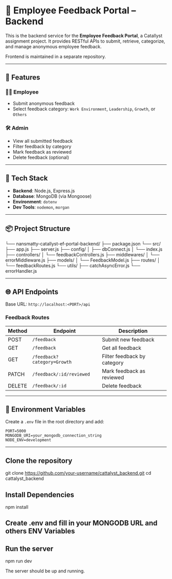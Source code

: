 # 📝 Employee Feedback Portal – Backend

This is the backend service for the **Employee Feedback Portal**, a Catallyst assignment project. It provides RESTful APIs to submit, retrieve, categorize, and manage anonymous employee feedback.

Frontend is maintained in a separate repository.

---

## 🚀 Features

### 🧑‍💼 Employee

- Submit anonymous feedback
- Select feedback category: `Work Environment`, `Leadership`, `Growth`, or `Others`

### 🛠️ Admin

- View all submitted feedback
- Filter feedback by category
- Mark feedback as reviewed
- Delete feedback (optional)

---

## 🧪 Tech Stack

- **Backend**: Node.js, Express.js
- **Database**: MongoDB (via Mongoose)
- **Environment**: `dotenv`
- **Dev Tools**: `nodemon`, `morgan`

---

## 📦 Project Structure

└── nansmatty-catallyst-ef-portal-backend/
├── package.json
└── src/
├── app.js
├── server.js
├── config/
│ ├── dbConnect.js
│ └── index.js
├── controllers/
│ └── feedbackControllers.js
├── middlewares/
│ └── errorMiddleware.js
├── models/
│ └── FeedbackModel.js
├── routes/
│ └── feedbackRoutes.js
└── utils/
├── catchAsyncError.js
└── errorHandler.js

---

## 🌐 API Endpoints

Base URL: `http://localhost:<PORT>/api`

### Feedback Routes

| Method | Endpoint                    | Description                 |
| ------ | --------------------------- | --------------------------- |
| POST   | `/feedback`                 | Submit new feedback         |
| GET    | `/feedback`                 | Get all feedback            |
| GET    | `/feedback?category=Growth` | Filter feedback by category |
| PATCH  | `/feedback/:id/reviewed`    | Mark feedback as reviewed   |
| DELETE | `/feedback/:id`             | Delete feedback             |

---

## 📄 Environment Variables

Create a `.env` file in the root directory and add:

```env
PORT=5000
MONGODB_URI=your_mongodb_connection_string
NODE_ENV=development
```

---

## Clone the repository

git clone https://github.com/your-username/cattalyst_backend.git
cd cattalyst_backend

## Install Dependencies

npm install

## Create .env and fill in your MONGODB URL and others ENV Variables

## Run the server

npm run dev

The server should be up and running.

